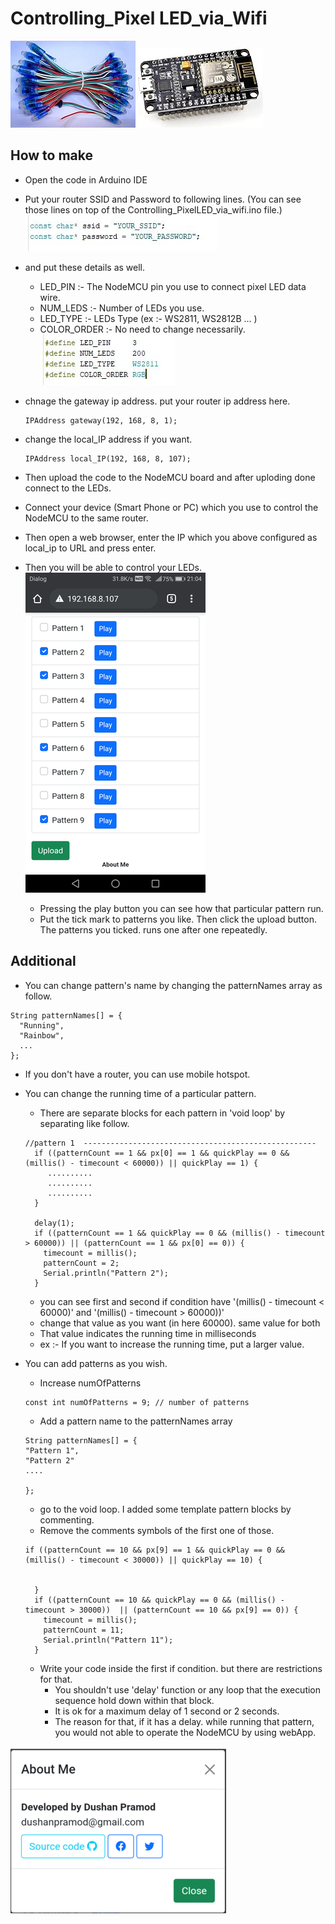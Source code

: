# Controlling_Pixel LED_via_Wifi

![pixel LEDs](/img/pixelLEDs.jpg) ![pixel LEDs](/img/NodeMCU_board.jpg)

## How to make

- Open the code in Arduino IDE
- Put your router SSID and Password to following lines. (You can see those lines on top of the Controlling_PixelLED_via_wifi.ino file.)
  ![ssid and password](/img/ssid_password.JPG)
- and put these details as well.
  - LED_PIN :- The NodeMCU pin you use to connect pixel LED data wire.
  - NUM_LEDS :- Number of LEDs you use.
  - LED_TYPE :- LEDs Type (ex :- WS2811, WS2812B ... )
  - COLOR_ORDER :- No need to change necessarily.
    ![main config](/img/mainConfig.JPG)
- chnage the gateway ip address. put your router ip address here.
  ```
  IPAddress gateway(192, 168, 8, 1);
  ```
- change the local_IP address if you want.
  ```
  IPAddress local_IP(192, 168, 8, 107);
  ```
- Then upload the code to the NodeMCU board and after uploding done connect to the LEDs.
- Connect your device (Smart Phone or PC) which you use to control the NodeMCU to the same router.
- Then open a web browser, enter the IP which you above configured as local_ip to URL and press enter.
- Then you will be able to control your LEDs.
  ![controling window](/img/htmlPage.png)

  - Pressing the play button you can see how that particular pattern run.
  - Put the tick mark to patterns you like. Then click the upload button. The patterns you ticked. runs one after one repeatedly.

## Additional

- You can change pattern's name by changing the patternNames array as follow.

```
String patternNames[] = {
  "Running",
  "Rainbow",
  ...
};
```

- If you don't have a router, you can use mobile hotspot.
- You can change the running time of a particular pattern.

  - There are separate blocks for each pattern in 'void loop' by separating like follow.

  ```
  //pattern 1  ----------------------------------------------------
    if ((patternCount == 1 && px[0] == 1 && quickPlay == 0 && (millis() - timecount < 60000)) || quickPlay == 1) {
       ..........
       ..........
       ..........
    }

    delay(1);
    if ((patternCount == 1 && quickPlay == 0 && (millis() - timecount > 60000)) || (patternCount == 1 && px[0] == 0)) {
      timecount = millis();
      patternCount = 2;
      Serial.println("Pattern 2");
    }

  ```

  - you can see first and second if condition have '(millis() - timecount < 60000)' and '(millis() - timecount > 60000))'
  - change that value as you want (in here 60000). same value for both
  - That value indicates the running time in milliseconds
  - ex :- If you want to increase the running time, put a larger value.

- You can add patterns as you wish.

  - Increase numOfPatterns

  ```
  const int numOfPatterns = 9; // number of patterns
  ```

  - Add a pattern name to the patternNames array

  ```
  String patternNames[] = {
  "Pattern 1",
  "Pattern 2"
  ....

  };
  ```

  - go to the void loop. I added some template pattern blocks by commenting.
  - Remove the comments symbols of the first one of those.

  ```
  if ((patternCount == 10 && px[9] == 1 && quickPlay == 0 && (millis() - timecount < 30000)) || quickPlay == 10) {


    }
    if ((patternCount == 10 && quickPlay == 0 && (millis() - timecount > 30000))  || (patternCount == 10 && px[9] == 0)) {
      timecount = millis();
      patternCount = 11;
      Serial.println("Pattern 11");
    }
  ```

  - Write your code inside the first if condition. but there are restrictions for that.
    - You shouldn't use 'delay' function or any loop that the execution sequence hold down within that block.
    - It is ok for a maximum delay of 1 second or 2 seconds.
    - The reason for that, if it has a delay. while running that pattern, you would not able to operate the NodeMCU by using webApp.

![About Me](/img/about_me.jpg)
